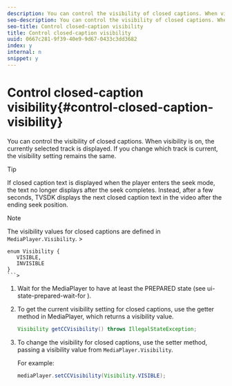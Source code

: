 ```yaml
---
description: You can control the visibility of closed captions. When visibility is on, the currently selected track is displayed. If you change which track is current, the visibility setting remains the same.
seo-description: You can control the visibility of closed captions. When visibility is on, the currently selected track is displayed. If you change which track is current, the visibility setting remains the same.
seo-title: Control closed-caption visibility
title: Control closed-caption visibility
uuid: 0667c281-9f39-40e9-9d67-0433c3dd3682
index: y
internal: n
snippet: y
---
```


# Control closed-caption visibility{#control-closed-caption-visibility}

You can control the visibility of closed captions. When visibility is on, the currently selected track is displayed. If you change which track is current, the visibility setting remains the same.

>[!TIP]
>
>If closed caption text is displayed when the player enters the seek mode, the text no longer displays after the seek completes. Instead, after a few seconds, TVSDK displays the next closed caption text in the video after the ending seek position.

>[!NOTE]
>
>The visibility values for closed captions are defined in `MediaPlayer.Visibility`. >
>```java>
>enum Visibility { 
>    VISIBLE,  
>    INVISIBLE 
>}
>```>

1. Wait for the MediaPlayer to have at least the PREPARED state (see  ui-state-prepared-wait-for ).
1. To get the current visibility setting for closed captions, use the getter method in MediaPlayer, which returns a visibility value.

   ```java
   Visibility getCCVisibility() throws IllegalStateException;
   ```

1. To change the visibility for closed captions, use the setter method, passing a visibility value from `MediaPlayer.Visibility`.

   For example: 

   ```java
   mediaPlayer.setCCVisibility(Visibility.VISIBLE);
   ```

